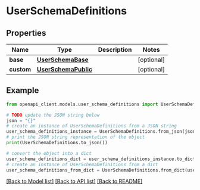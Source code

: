 # UserSchemaDefinitions


## Properties

Name | Type | Description | Notes
------------ | ------------- | ------------- | -------------
**base** | [**UserSchemaBase**](UserSchemaBase.md) |  | [optional] 
**custom** | [**UserSchemaPublic**](UserSchemaPublic.md) |  | [optional] 

## Example

```python
from openapi_client.models.user_schema_definitions import UserSchemaDefinitions

# TODO update the JSON string below
json = "{}"
# create an instance of UserSchemaDefinitions from a JSON string
user_schema_definitions_instance = UserSchemaDefinitions.from_json(json)
# print the JSON string representation of the object
print(UserSchemaDefinitions.to_json())

# convert the object into a dict
user_schema_definitions_dict = user_schema_definitions_instance.to_dict()
# create an instance of UserSchemaDefinitions from a dict
user_schema_definitions_from_dict = UserSchemaDefinitions.from_dict(user_schema_definitions_dict)
```
[[Back to Model list]](../README.md#documentation-for-models) [[Back to API list]](../README.md#documentation-for-api-endpoints) [[Back to README]](../README.md)


